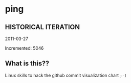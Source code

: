 # ping

## HISTORICAL ITERATION
2011-03-27

Incremented: 5046

## What is this?? 
Linux skills to hack the github commit visualization chart `;-)`
